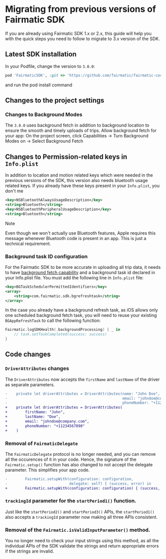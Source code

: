 # Migrating from previous versions of Fairmatic SDK

If you are already using Fairmatic SDK 1.x or 2.x, this guide will help you with the quick steps you need to follow to migrate to 3.x version of the SDK.

## Latest SDK installation

In your Podfile, change the version to `3.0.0`:
```ruby
pod 'FairmaticSDK', :git => 'https://github.com/fairmatic/fairmatic-cocoapods', :tag => '3.0.0'
```
and run the pod install command

## Changes to the project settings

### Changes to Background Modes

The `3.0.0` uses background fetch in addition to background location to ensure the smooth and timely uploads of trips.
Allow background fetch for your app:
On the project screen, click Capabilities → Turn Background Modes on → Select Background Fetch

## Changes to Permission-related keys in `Info.plist`

In addition to location and motion related keys which were needed in the previous versions of the SDK, this version also needs bluetooth usage related keys. If you already have these keys present in your `Info.plist`, you don't me

```xml
<key>NSBluetoothAlwaysUsageDescription</key>
<string>Bluetooth</string>
<key>NSBluetoothPeripheralUsageDescription</key>
<string>Bluetooth</string>
```

> [!NOTE] 
> Even though we won't actually use Bluetooth features, Apple requires this message whenever Bluetooth code is present in an app. This is just a technical requirement.

### Background task ID configuration

For the Fairmatic SDK to be more accurate in uploading all trip data, it needs to have [background fetch capability](https://developer.apple.com/documentation/uikit/using-background-tasks-to-update-your-app) and a background task id declared in your Info.plist file. You must add the following line in `Info.plist` file:

```xml
<key>BGTaskSchedulerPermittedIdentifiers</key>
<array>
	<string>com.fairmatic.sdk.bgrefreshtask</string>
</array>
```

In the case you already have a background refresh task, as iOS allows only one scheduled background fetch task, you will need to reuse your existing `BGAppRefreshTask` to call the following function:

```swift
Fairmatic.logSDKHealth(.backgroundProcessing) { _ in
    // task.setTaskCompleted(success: success)
}
```

## Code changes

### `DriverAttributes` changes

The `DriverAttributes` now accepts the `firstName` and `lastName` of the driver as separate parameters.

```diff
-    private let driverAttributes = DriverAttributes(name: "John Doe",
-                                                    email: "johndoe@company.com",
-                                                    phoneNumber: "+11234567890")
+    private let driverAttributes = DriverAttributes(
+        firstName: "John",
+        lastName: "Doe",
+        email: "johndoe@company.com",
+        phoneNumber: "+11234567890"
+    )
```

### Removal of `FairmaticDelegate`

The `FairmaticDelegate` protocol is no longer needed, and you can remove all the occurences of it in your code. Hence, the signature of the `Fairmatic.setup()` function has also changed to not accept the delegate parameter. This simplifies your app code.

```diff
-        Fairmatic.setupWith(configuration: configuration,
-                            delegate: self) { (success, error) in
+        Fairmatic.setupWith(configuration: configuration) { (success, error) in
```

### `trackingId` parameter for the `startPeriod1()` function.

Just like the `startPeriod2()` and `startPeriod3()` APIs, the `startPeriod1()` also accepts a `trackingId` parameter now making all three APIs consistent. 

### Removal of the `Fairmatic.isValidInputParameter()` method.

You no longer need to check your input strings using this method, as all the individual APIs of the SDK validate the strings and return appropriate errors if the strings are invalid.
